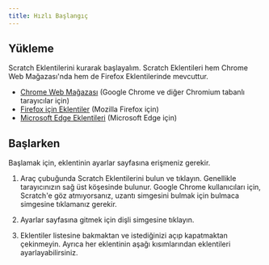 ```yaml
---
title: Hızlı Başlangıç
---
```


## Yükleme

Scratch Eklentilerini kurarak başlayalım. Scratch Eklentileri hem Chrome Web Mağazası'nda hem de Firefox Eklentilerinde mevcuttur.

- [Chrome Web Mağazası](https://chrome.google.com/webstore/detail/fbeffbjdlemaoicjdapfpikkikjoneco) (Google Chrome ve diğer Chromium tabanlı tarayıcılar için)
- [Firefox için Eklentiler](https://addons.mozilla.org/firefox/addon/scratch-messaging-extension/) (Mozilla Firefox için)
- [Microsoft Edge Eklentileri](https://microsoftedge.microsoft.com/addons/detail/iliepgjnemckemgnledoipfiilhajdjj) (Microsoft Edge için)

## Başlarken

Başlamak için, eklentinin ayarlar sayfasına erişmeniz gerekir.

<!-- YAPILACAKLAR: Resim ekleyin -->

1. Araç çubuğunda Scratch Eklentilerini bulun ve tıklayın.
   Genellikle tarayıcınızın sağ üst köşesinde bulunur. Google Chrome kullanıcıları için, Scratch'e göz atmıyorsanız, uzantı simgesini bulmak için bulmaca simgesine tıklamanız gerekir.

2. Ayarlar sayfasına gitmek için dişli simgesine tıklayın.

3. Eklentiler listesine bakmaktan ve istediğinizi açıp kapatmaktan çekinmeyin.
   Ayrıca her eklentinin aşağı kısımlarından eklentileri ayarlayabilirsiniz.
